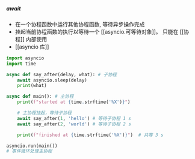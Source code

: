 ##### await
- 在一个协程函数中运行其他协程函数, 等待异步操作完成
- 挂起当前协程函数的执行以等待一个 [[asyncio.可等待对象]]。 只能在 [[协程]] 内部使用
- [[asyncio 库]]
```python
import asyncio
import time

async def say_after(delay, what): # 子协程
    await asyncio.sleep(delay)
    print(what)

async def main(): # 主协程
    print(f"started at {time.strftime('%X')}")

	# 主协程挂起，等待子协程
    await say_after(1, 'hello') # 等待子协程 1 s
    await say_after(2, 'world') # 等待子协程 2 s

    print(f"finished at {time.strftime('%X')}")  # 共等 3 s

asyncio.run(main())
# 事件循环处理主协程
```